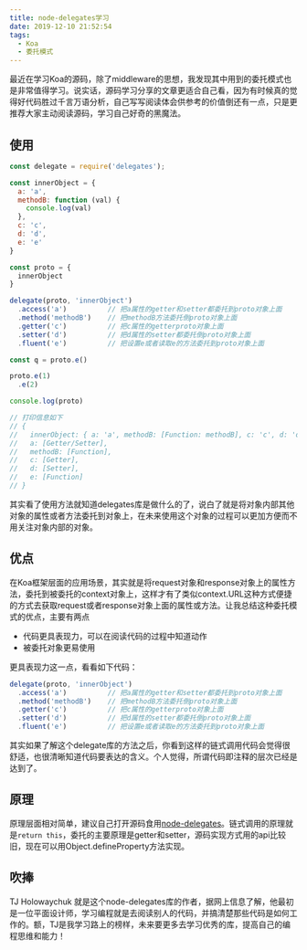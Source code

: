 ```yaml
---
title: node-delegates学习
date: 2019-12-10 21:52:54
tags:
  - Koa
  - 委托模式
---
```

最近在学习Koa的源码，除了middleware的思想，我发现其中用到的委托模式也是非常值得学习。说实话，源码学习分享的文章更适合自己看，因为有时候真的觉得好代码胜过千言万语分析，自己写写阅读体会供参考的价值倒还有一点，只是更推荐大家主动阅读源码，学习自己好奇的黑魔法。

## 使用
```javascript
const delegate = require('delegates');

const innerObject = {
  a: 'a',
  methodB: function (val) {
    console.log(val)
  },
  c: 'c',
  d: 'd',
  e: 'e'
}

const proto = {
  innerObject
}

delegate(proto, 'innerObject')
  .access('a')          // 把a属性的getter和setter都委托到proto对象上面
  .method('methodB')    // 把methodB方法委托倒proto对象上面
  .getter('c')          // 把c属性的getterproto对象上面
  .setter('d')          // 把d属性的setter都委托倒proto对象上面
  .fluent('e')          // 把设置e或者读取e的方法委托到proto对象上面

const q = proto.e()

proto.e(1)
  .e(2)

console.log(proto)

// 打印信息如下
// {
//   innerObject: { a: 'a', methodB: [Function: methodB], c: 'c', d: 'd', e: 2 },
//   a: [Getter/Setter],
//   methodB: [Function],
//   c: [Getter],
//   d: [Setter],
//   e: [Function]
// }
```

其实看了使用方法就知道delegates库是做什么的了，说白了就是将对象内部其他对象的属性或者方法委托到对象上，在未来使用这个对象的过程可以更加方便而不用关注对象内部的对象。

## 优点
在Koa框架层面的应用场景，其实就是将request对象和response对象上的属性方法，委托到被委托的context对象上，这样才有了类似context.URL这种方式便捷的方式去获取request或者response对象上面的属性或方法。让我总结这种委托模式的优点，主要有两点
- 代码更具表现力，可以在阅读代码的过程中知道动作
- 被委托对象更易使用

更具表现力这一点，看看如下代码：
```javascript
delegate(proto, 'innerObject')
  .access('a')          // 把a属性的getter和setter都委托到proto对象上面
  .method('methodB')    // 把methodB方法委托倒proto对象上面
  .getter('c')          // 把c属性的getterproto对象上面
  .setter('d')          // 把d属性的setter都委托倒proto对象上面
  .fluent('e')          // 把设置e或者读取e的方法委托到proto对象上面
```
其实如果了解这个delegate库的方法之后，你看到这样的链式调用代码会觉得很舒适，也很清晰知道代码要表达的含义。个人觉得，所谓代码即注释的层次已经是达到了。

## 原理
原理层面相对简单，建议自己打开源码食用[node-delegates](https://github.com/tj/node-delegates/blob/master/index.js)。链式调用的原理就是```return this```，委托的主要原理是getter和setter，源码实现方式用的api比较旧，现在可以用Object.defineProperty方法实现。

## 吹捧
TJ Holowaychuk 就是这个node-delegates库的作者，据网上信息了解，他最初是一位平面设计师，学习编程就是去阅读别人的代码，并搞清楚那些代码是如何工作的。额，TJ是我学习路上的榜样，未来要更多去学习优秀的库，提高自己的编程思维和能力！